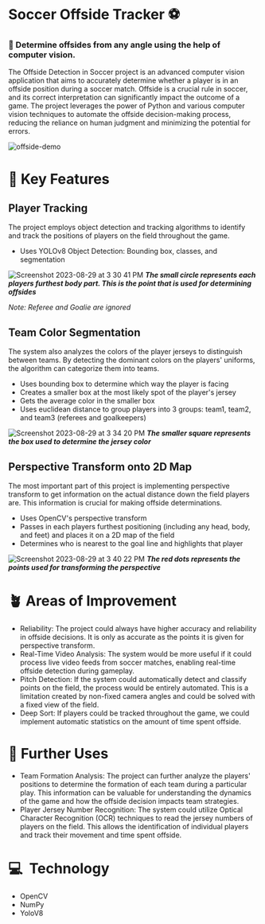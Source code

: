 # Soccer Offside Tracker ⚽️

### 🏁 Determine offsides from any angle using the help of computer vision.

The Offside Detection in Soccer project is an advanced computer vision application that aims to accurately determine whether a player is in an offside position during a soccer match. Offside is a crucial rule in soccer, and its correct interpretation can significantly impact the outcome of a game. The project leverages the power of Python and various computer vision techniques to automate the offside decision-making process, reducing the reliance on human judgment and minimizing the potential for errors.

![offside-demo](https://github.com/SACUCD/SoccerOffsideTracker/assets/54915593/18c97138-297c-4acf-98be-8371ec965156)

# 🔑 Key Features
## Player Tracking
The project employs object detection and tracking algorithms to identify and track the positions of players on the field throughout the game.
- Uses YOLOv8 Object Detection: Bounding box, classes, and segmentation

![Screenshot 2023-08-29 at 3 30 41 PM](https://github.com/SACUCD/SoccerOffsideTracker/assets/54915593/6a5fa29a-cd3d-4efa-b6dc-80440241b970)
***The small circle represents each players furthest body part. This is the point that is used for determining offsides***

*Note: Referee and Goalie are ignored*

## Team Color Segmentation
The system also analyzes the colors of the player jerseys to distinguish between teams. By detecting the dominant colors on the players' uniforms, the algorithm can categorize them into teams.

- Uses bounding box to determine which way the player is facing
- Creates a smaller box at the most likely spot of the player's jersey
- Gets the average color in the smaller box
- Uses euclidean distance to group players into 3 groups: team1, team2, and team3 (referees and goalkeepers)

![Screenshot 2023-08-29 at 3 34 20 PM](https://github.com/SACUCD/SoccerOffsideTracker/assets/54915593/997e5746-d37a-40d5-bad7-ed487c5488ac)
***The smaller square represents the box used to determine the jersey color***

## Perspective Transform onto 2D Map
The most important part of this project is implementing perspective transform to get information on the actual distance down the field players are. This information is crucial for making offside determinations.

- Uses OpenCV's perspective transform
- Passes in each players furthest positioning (including any head, body, and feet) and places it on a 2D map of the field
- Determines who is nearest to the goal line and highlights that player

![Screenshot 2023-08-29 at 3 40 22 PM](https://github.com/SACUCD/SoccerOffsideTracker/assets/54915593/8b7bf324-b535-41a2-838f-3d49c8eca171)
***The red dots represents the points used for transforming the perspective***

# 🪴 Areas of Improvement
- Reliability: The project could always have higher accuracy and reliability in offside decisions. It is only as accurate as the points it is given for perspective transform.
- Real-Time Video Analysis: The system would be more useful if it could process live video feeds from soccer matches, enabling real-time offside detection during gameplay.
- Pitch Detection: If the system could automatically detect and classify points on the field, the process would be entirely automated. This is a limitation created by non-fixed camera angles and could be solved with a fixed view of the field.
- Deep Sort: If players could be tracked throughout the game, we could implement automatic statistics on the amount of time spent offside.

# 🚀 Further Uses
- Team Formation Analysis: The project can further analyze the players' positions to determine the formation of each team during a particular play. This information can be valuable for understanding the dynamics of the game and how the offside decision impacts team strategies.
- Player Jersey Number Recognition: The system could utilize Optical Character Recognition (OCR) techniques to read the jersey numbers of players on the field. This allows the identification of individual players and track their movement and time spent offside.

# 💻  Technology
- OpenCV
- NumPy
- YoloV8
